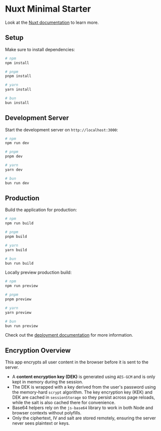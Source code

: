# Nuxt Minimal Starter

Look at the [Nuxt documentation](https://nuxt.com/docs/getting-started/introduction) to learn more.

## Setup

Make sure to install dependencies:

```bash
# npm
npm install

# pnpm
pnpm install

# yarn
yarn install

# bun
bun install
```

## Development Server

Start the development server on `http://localhost:3000`:

```bash
# npm
npm run dev

# pnpm
pnpm dev

# yarn
yarn dev

# bun
bun run dev
```

## Production

Build the application for production:

```bash
# npm
npm run build

# pnpm
pnpm build

# yarn
yarn build

# bun
bun run build
```

Locally preview production build:

```bash
# npm
npm run preview

# pnpm
pnpm preview

# yarn
yarn preview

# bun
bun run preview
```

Check out the [deployment documentation](https://nuxt.com/docs/getting-started/deployment) for more information.

## Encryption Overview

This app encrypts all user content in the browser before it is sent to the server.

- A **content encryption key (DEK)** is generated using `AES-GCM` and is only
  kept in memory during the session.
- The DEK is wrapped with a key derived from the user's password using the
  memory-hard `scrypt` algorithm. The key encryption key (KEK) and DEK are cached
  in `sessionStorage` so they persist across page reloads, while the salt is also
  cached there for convenience.
- Base64 helpers rely on the `js-base64` library to work in both Node and browser
  contexts without polyfills.
- Only the ciphertext, IV and salt are stored remotely, ensuring the server never
  sees plaintext or keys.

